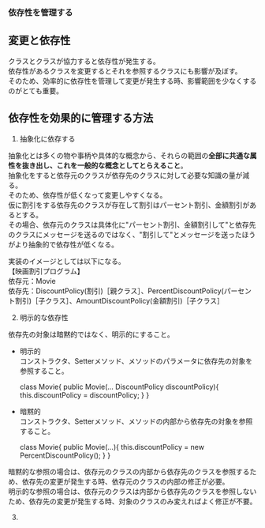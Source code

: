 ### 依存性を管理する

## 変更と依存性

クラスとクラスが協力すると依存性が発生する。    
依存性があるクラスを変更するとそれを参照するクラスにも影響が及ぼす。    
そのため、効率的に依存性を管理して変更が発生する時、影響範囲を少なくするのがとても重要。

## 依存性を効果的に管理する方法

1. 抽象化に依存する

抽象化とは多くの物や事柄や具体的な概念から、それらの範囲の**全部に共通な属性を抜き出し、これを一般的な概念としてとらえること**。    
抽象化をすると依存元のクラスが依存先のクラスに対して必要な知識の量が減る。   
そのため、依存性が低くなって変更しやすくなる。      
仮に割引をする依存先のクラスが存在して割引はパーセント割引、金額割引があるとする。  
その場合、依存元のクラスは具体化に"パーセント割引、金額割引して"と依存先のクラスにメッセージを送るのではなく、"割引して"とメッセージを送ったほうがより抽象的で依存性が低くなる。

実装のイメージとしては以下になる。    
【映画割引プログラム】    
依存元：Movie  
依存先：DiscountPolicy(割引)［親クラス］、PercentDiscountPolicy(パーセント割引)［子クラス］、AmountDiscountPolicy(金額割引)［子クラス］

2. 明示的な依存性

依存先の対象は暗黙的ではなく、明示的にすること。   
+ 明示的  
コンストラクタ、Setterメソッド、メソッドのパラメータに依存先の対象を参照すること。

    class Movie{
    	public Movie(... DiscountPolicy discountPolicy){
    	    this.discountPolicy = discountPolicy;
    	}
    }

+ 暗黙的  
コンストラクタ、Setterメソッド、メソッドの内部から依存先の対象を参照すること。

    class Movie{
    	public Movie(...){
    	    this.discountPolicy = new PercentDiscountPolicy();
    	}
    }

暗黙的な参照の場合は、依存元のクラスの内部から依存先のクラスを参照するため、依存先の変更が発生する時、依存元のクラスの内部の修正が必要。  
明示的な参照の場合は、依存元のクラスは内部から依存先のクラスを参照しないため、依存先の変更が発生する時、対象のクラスのみ変えればよく修正が不要。


3. 